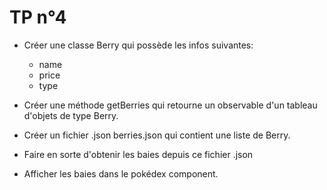 # TP n°4
- Créer une classe Berry qui possède les infos suivantes: 
    * name 
    * price
    * type

- Créer une méthode getBerries qui retourne un observable d'un tableau d'objets de type Berry. 
- Créer un fichier .json berries.json qui contient une liste de Berry.
- Faire en sorte d'obtenir les baies depuis ce fichier .json 
- Afficher les baies dans le pokédex component.